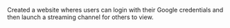 Created a website wheres users can login with their Google credentials and then launch a streaming channel for others to view.
